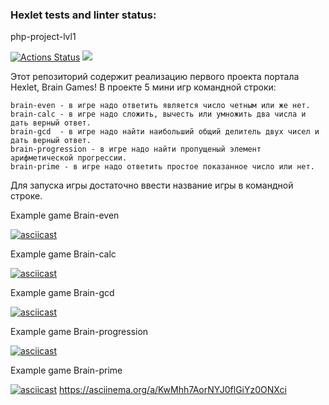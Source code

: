 ### Hexlet tests and linter status:
php-project-lvl1

[![Actions Status](https://github.com/CheshirSmil/php-project-lvl1/workflows/hexlet-check/badge.svg)](https://github.com/CheshirSmil/php-project-lvl1/actions)
<a href="https://codeclimate.com/github/CheshirSmil/php-project-lvl1/maintainability"><img src="https://api.codeclimate.com/v1/badges/4a45876e296a624651ba/maintainability" /></a>


Этот репозиторий содержит реализацию первого проекта портала Hexlet, Brain Games! В проекте 5 мини игр командной строки:

    brain-even - в игре надо ответить является число четным или же нет.
    brain-calc - в игре надо сложить, вычесть или умножить два числа и дать верный ответ.
    brain-gcd  - в игре надо найти наибольший общий делитель двух чисел и дать верный ответ.
    brain-progression - в игре надо найти пропущеный элемент арифметической прогрессии.
    brain-prime - в игре надо ответить простое показанное число или нет.

Для запуска игры достаточно ввести название игры в командной строке.

Example game Brain-even

[![asciicast](https://asciinema.org/a/XG8VgcaB6XhGCyZcdSyWr8zqR.svg)](https://asciinema.org/a/XG8VgcaB6XhGCyZcdSyWr8zqR)

Example game Brain-calc

[![asciicast](https://asciinema.org/a/uuysjA89Zg7E0DMkuBX0sRClX.svg)](https://asciinema.org/a/uuysjA89Zg7E0DMkuBX0sRClX)

Example game Brain-gcd

[![asciicast](https://asciinema.org/a/61pyCJLt8yLTtK9wRH6iDj8Ed.svg)](https://asciinema.org/a/61pyCJLt8yLTtK9wRH6iDj8Ed)

Example game Brain-progression

[![asciicast](https://asciinema.org/a/FKOHtN6fmSIxHGT0osgL4C9sw.svg)](https://asciinema.org/a/FKOHtN6fmSIxHGT0osgL4C9sw)

Example game Brain-prime

[![asciicast](https://asciinema.org/a/KwMhh7AorNYJ0flGiYz0ONXci.svg)](https://asciinema.org/a/KwMhh7AorNYJ0flGiYz0ONXci)
https://asciinema.org/a/KwMhh7AorNYJ0flGiYz0ONXci